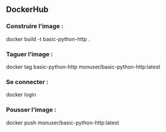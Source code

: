 ## DockerHub

### Construire l’image :
docker build -t basic-python-http .

### Taguer l’image :
docker tag basic-python-http monuser/basic-python-http:latest

### Se connecter :
docker login

### Pousser l’image :
docker push monuser/basic-python-http:latest
